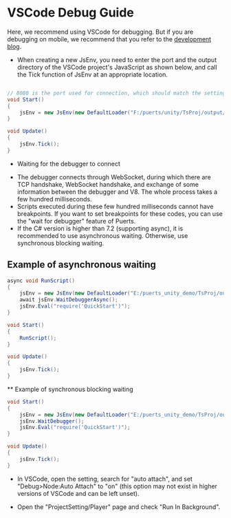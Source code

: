 # VSCode Debug Guide
Here, we recommend using VSCode for debugging. But if you are debugging on mobile, we recommend that you refer to the [development blog](https://zhuanlan.zhihu.com/p/359598262).

* When creating a new JsEnv, you need to enter the port and the output directory of the VSCode project's JavaScript as shown below, and call the Tick function of JsEnv at an appropriate location.
```csharp

// 8080 is the port used for connection, which should match the setting in .vscode\launch.json under the VSCode project directory.
void Start()
{
    jsEnv = new JsEnv(new DefaultLoader("F:/puerts/unity/TsProj/output/"), 8080);
}

void Update()
{
    jsEnv.Tick();
}
```
* Waiting for the debugger to connect
- The debugger connects through WebSocket, during which there are TCP handshake, WebSocket handshake, and exchange of some information between the debugger and V8. The whole process takes a few hundred milliseconds.
- Scripts executed during these few hundred milliseconds cannot have breakpoints. If you want to set breakpoints for these codes, you can use the "wait for debugger" feature of Puerts.
- If the C# version is higher than 7.2 (supporting async), it is recommended to use asynchronous waiting. Otherwise, use synchronous blocking waiting.
## Example of asynchronous waiting
```csharp
async void RunScript()
{
    jsEnv = new JsEnv(new DefaultLoader("E:/puerts_unity_demo/TsProj/output/"), 8080);
    await jsEnv.WaitDebuggerAsync();
    jsEnv.Eval("require('QuickStart')");
}

void Start()
{
    RunScript();
}

void Update()
{
    jsEnv.Tick();
}
```
** Example of synchronous blocking waiting

```csharp
void Start()
{
    jsEnv = new JsEnv(new DefaultLoader("E:/puerts_unity_demo/TsProj/output/"), 8080);
    jsEnv.WaitDebugger();
    jsEnv.Eval("require('QuickStart')");
}

void Update()
{
    jsEnv.Tick();
}
```
* In VSCode, open the setting, search for "auto attach", and set "Debug>Node:Auto Attach" to "on" (this option may not exist in higher versions of VSCode and can be left unset).

* Open the "ProjectSetting/Player" page and check "Run In Background".